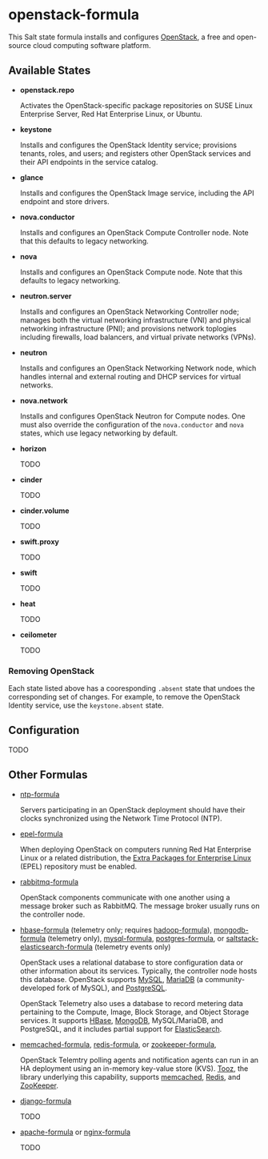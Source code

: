 # openstack-formula

This Salt state formula installs and configures
[OpenStack](http://openstack.org/), a free and open-source cloud
computing software platform.

## Available States

* **openstack.repo**

  Activates the OpenStack-specific package repositories on SUSE Linux
  Enterprise Server, Red Hat Enterprise Linux, or Ubuntu.

* **keystone**

  Installs and configures the OpenStack Identity service; provisions
  tenants, roles, and users; and registers other OpenStack services
  and their API endpoints in the service catalog.

* **glance**

  Installs and configures the OpenStack Image service, including the
  API endpoint and store drivers.

* **nova.conductor**

  Installs and configures an OpenStack Compute Controller node.  Note
  that this defaults to legacy networking.

* **nova**

  Installs and configures an OpenStack Compute node.  Note that this
  defaults to legacy networking.

* **neutron.server**

  Installs and configures an OpenStack Networking Controller node;
  manages both the virtual networking infrastructure (VNI) and
  physical networking infrastructure (PNI); and provisions network
  toplogies including firewalls, load balancers, and virtual private
  networks (VPNs).

* **neutron**

  Installs and configures an OpenStack Networking Network node, which
  handles internal and external routing and DHCP services for virtual
  networks.

* **nova.network**

  Installs and configures OpenStack Neutron for Compute nodes.  One
  must also override the configuration of the `nova.conductor` and
  `nova` states, which use legacy networking by default.

* **horizon**

  TODO

* **cinder**

  TODO

* **cinder.volume**

  TODO

* **swift.proxy**

  TODO

* **swift**

  TODO

* **heat**

  TODO

* **ceilometer**

  TODO

### Removing OpenStack

Each state listed above has a cooresponding `.absent` state that
undoes the corresponding set of changes.  For example, to remove the
OpenStack Identity service, use the `keystone.absent` state.

## Configuration

TODO

## Other Formulas

* [ntp-formula](https://github.com/saltstack-formulas/ntp-formula)

  Servers participating in an OpenStack deployment should have their
  clocks synchronized using the Network Time Protocol (NTP).

* [epel-formula](https://github.com/saltstack-formulas/epel-formula)

  When deploying OpenStack on computers running Red Hat Enterprise
  Linux or a related distribution, the
  [Extra Packages for Enterprise Linux](https://fedoraproject.org/wiki/EPEL)
  (EPEL) repository must be enabled.

* [rabbitmq-formula](https://github.com/saltstack-formulas/rabbitmq-formula)

  OpenStack components communicate with one another using a message
  broker such as RabbitMQ.  The message broker usually runs on the
  controller node.

* [hbase-formula](https://github.com/dwyerk/hbase-formula) (telemetry
  only; requires
  [hadoop-formula](https://github.com/saltstack-formulas/hadoop-formula)),
  [mongodb-formula](https://github.com/saltstack-formulas/mongodb-formula)
  (telemetry only),
  [mysql-formula](https://github.com/saltstack-formulas/mysql-formula),
  [postgres-formula](https://github.com/saltstack-formulas/postgres-formula),
  or
  [saltstack-elasticsearch-formula](https://github.com/bechtoldt/saltstack-elasticsearch-formula)
  (telemetry events only)

  OpenStack uses a relational database to store configuration data or
  other information about its services.  Typically, the controller
  node hosts this database.  OpenStack supports
  [MySQL](https://www.mysql.com/), [MariaDB](https://mariadb.org/) (a
  community-developed fork of MySQL), and
  [PostgreSQL](https://www.postgresql.org/).

  OpenStack Telemetry also uses a database to record metering data
  pertaining to the Compute, Image, Block Storage, and Object Storage
  services.  It supports [HBase](http://hbase.apache.org/),
  [MongoDB](https://www.mongodb.org/), MySQL/MariaDB, and PostgreSQL,
  and it includes partial support for
  [ElasticSearch](https://www.elastic.co/).

* [memcached-formula](https://github.com/saltstack-formulas/memcached-formula),
  [redis-formula](https://github.com/saltstack-formulas/redis-formula),
  or
  [zookeeper-formula](https://github.com/saltstack-formulas/zookeeper-formula),

  OpenStack Telemtry polling agents and notification agents can run in
  an HA deployment using an in-memory key-value store (KVS).
  [Tooz](https://pypi.python.org/pypi/tooz), the library underlying
  this capability, supports [memcached](http://memcached.org/),
  [Redis](http://redis.io/), and
  [ZooKeeper](http://zookeeper.apache.org/).

* [django-formula](https://github.com/saltstack-formulas/django-formula)

  TODO

* [apache-formula](https://github.com/saltstack-formulas/apache-formula)
  or
  [nginx-formula](https://github.com/saltstack-formulas/nginx-formula)

  TODO
